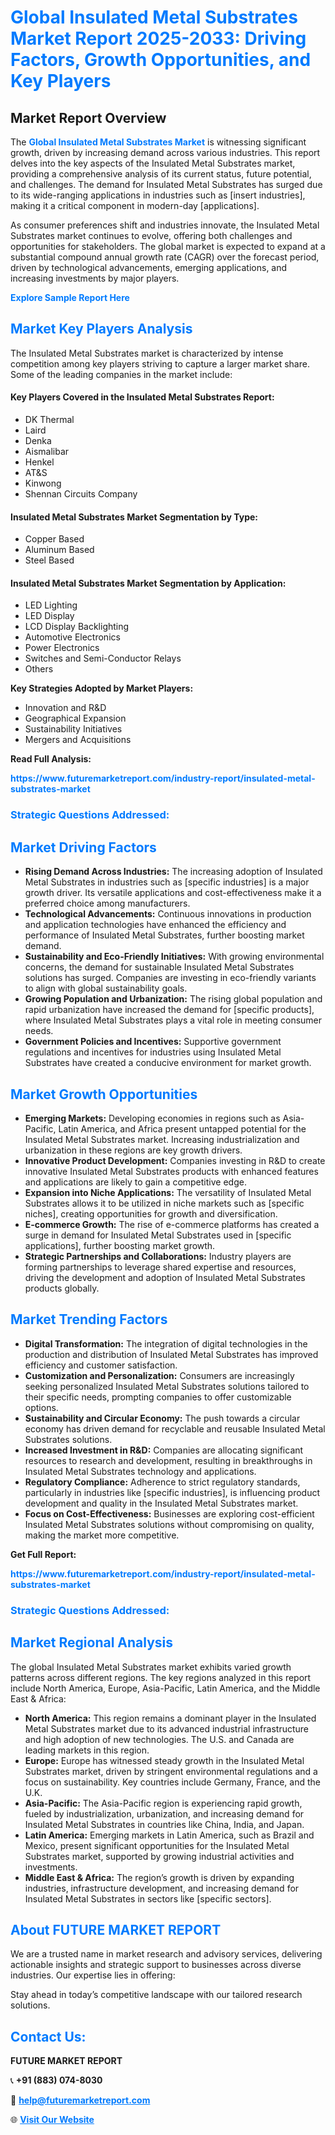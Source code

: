 <h1 style="color: #007BFF;">Global Insulated Metal Substrates Market Report 2025-2033: Driving Factors, Growth Opportunities, and Key Players</h1>

<section id="overview">
<h2>Market Report Overview</h2>
<p>The <a href="https://www.futuremarketreport.com/industry-report/insulated-metal-substrates-market" style="color: #007BFF; text-decoration: none;"><strong>Global Insulated Metal Substrates Market</strong></a> is witnessing significant growth, driven by increasing demand across various industries. This report delves into the key aspects of the Insulated Metal Substrates market, providing a comprehensive analysis of its current status, future potential, and challenges. The demand for Insulated Metal Substrates has surged due to its wide-ranging applications in industries such as [insert industries], making it a critical component in modern-day [applications].</p>
<p>As consumer preferences shift and industries innovate, the Insulated Metal Substrates market continues to evolve, offering both challenges and opportunities for stakeholders. The global market is expected to expand at a substantial compound annual growth rate (CAGR) over the forecast period, driven by technological advancements, emerging applications, and increasing investments by major players.</p>
</section>

<section id="overview">
<p><a href="https://www.futuremarketreport.com/request-sample/reportId=55331" style="color: #007BFF; text-decoration: none;"><strong>Explore Sample Report Here</strong></a></p>
</section>

<section id="key-players">
<h2 style="color: #007BFF;">Market Key Players Analysis</h2>
<p>The Insulated Metal Substrates market is characterized by intense competition among key players striving to capture a larger market share. Some of the leading companies in the market include:</p>
<h4>Key Players Covered in the Insulated Metal Substrates Report:</h4>
<ul><li>DK Thermal</li><li>Laird</li><li>Denka</li><li>Aismalibar</li><li>Henkel</li><li>AT&amp;S</li><li>Kinwong</li><li>Shennan Circuits Company</li></ul>
<h4>Insulated Metal Substrates Market Segmentation by Type:</h4>
<ul><li>Copper Based</li><li>Aluminum Based</li><li>Steel Based</li></ul>

<h4>Insulated Metal Substrates Market Segmentation by Application:</h4>
<ul><li>LED Lighting</li><li>LED Display</li><li>LCD Display Backlighting</li><li>Automotive Electronics</li><li>Power Electronics</li><li>Switches and Semi-Conductor Relays</li><li>Others</li></ul>
<p><strong>Key Strategies Adopted by Market Players:</strong></p>
<ul>
<li>Innovation and R&D</li>
<li>Geographical Expansion</li>
<li>Sustainability Initiatives</li>
<li>Mergers and Acquisitions</li>
</ul>
</section>

<section>
<p><strong>Read Full Analysis: </strong></p><a href="https://www.futuremarketreport.com/industry-report/insulated-metal-substrates-market" style="color: #007BFF; text-decoration: none;"><strong>https://www.futuremarketreport.com/industry-report/insulated-metal-substrates-market</strong></a>
<h3 style="color: #007BFF;">Strategic Questions Addressed:</h3>
</section>

<section id="driving-factors">
<h2 style="color: #007BFF;">Market Driving Factors</h2>
<ul>
<li><strong>Rising Demand Across Industries:</strong> The increasing adoption of Insulated Metal Substrates in industries such as [specific industries] is a major growth driver. Its versatile applications and cost-effectiveness make it a preferred choice among manufacturers.</li>
<li><strong>Technological Advancements:</strong> Continuous innovations in production and application technologies have enhanced the efficiency and performance of Insulated Metal Substrates, further boosting market demand.</li>
<li><strong>Sustainability and Eco-Friendly Initiatives:</strong> With growing environmental concerns, the demand for sustainable Insulated Metal Substrates solutions has surged. Companies are investing in eco-friendly variants to align with global sustainability goals.</li>
<li><strong>Growing Population and Urbanization:</strong> The rising global population and rapid urbanization have increased the demand for [specific products], where Insulated Metal Substrates plays a vital role in meeting consumer needs.</li>
<li><strong>Government Policies and Incentives:</strong> Supportive government regulations and incentives for industries using Insulated Metal Substrates have created a conducive environment for market growth.</li>
</ul>
</section>

<section id="growth-opportunities">
<h2 style="color: #007BFF;">Market Growth Opportunities</h2>
<ul>
<li><strong>Emerging Markets:</strong> Developing economies in regions such as Asia-Pacific, Latin America, and Africa present untapped potential for the Insulated Metal Substrates market. Increasing industrialization and urbanization in these regions are key growth drivers.</li>
<li><strong>Innovative Product Development:</strong> Companies investing in R&D to create innovative Insulated Metal Substrates products with enhanced features and applications are likely to gain a competitive edge.</li>
<li><strong>Expansion into Niche Applications:</strong> The versatility of Insulated Metal Substrates allows it to be utilized in niche markets such as [specific niches], creating opportunities for growth and diversification.</li>
<li><strong>E-commerce Growth:</strong> The rise of e-commerce platforms has created a surge in demand for Insulated Metal Substrates used in [specific applications], further boosting market growth.</li>
<li><strong>Strategic Partnerships and Collaborations:</strong> Industry players are forming partnerships to leverage shared expertise and resources, driving the development and adoption of Insulated Metal Substrates products globally.</li>
</ul>
</section>

<section id="trending-factors">
<h2 style="color: #007BFF;">Market Trending Factors</h2>
<ul>
<li><strong>Digital Transformation:</strong> The integration of digital technologies in the production and distribution of Insulated Metal Substrates has improved efficiency and customer satisfaction.</li>
<li><strong>Customization and Personalization:</strong> Consumers are increasingly seeking personalized Insulated Metal Substrates solutions tailored to their specific needs, prompting companies to offer customizable options.</li>
<li><strong>Sustainability and Circular Economy:</strong> The push towards a circular economy has driven demand for recyclable and reusable Insulated Metal Substrates solutions.</li>
<li><strong>Increased Investment in R&D:</strong> Companies are allocating significant resources to research and development, resulting in breakthroughs in Insulated Metal Substrates technology and applications.</li>
<li><strong>Regulatory Compliance:</strong> Adherence to strict regulatory standards, particularly in industries like [specific industries], is influencing product development and quality in the Insulated Metal Substrates market.</li>
<li><strong>Focus on Cost-Effectiveness:</strong> Businesses are exploring cost-efficient Insulated Metal Substrates solutions without compromising on quality, making the market more competitive.</li>
</ul>
</section>

<section>
<p><strong>Get Full Report: </strong></p><a href="https://www.futuremarketreport.com/industry-report/insulated-metal-substrates-market" style="color: #007BFF; text-decoration: none;"><strong>https://www.futuremarketreport.com/industry-report/insulated-metal-substrates-market</strong></a>
<h3 style="color: #007BFF;">Strategic Questions Addressed:</h3>
</section>


<section id="regional-analysis">
<h2 style="color: #007BFF;">Market Regional Analysis</h2>
<p>The global Insulated Metal Substrates market exhibits varied growth patterns across different regions. The key regions analyzed in this report include North America, Europe, Asia-Pacific, Latin America, and the Middle East & Africa:</p>
<ul>
<li><strong>North America:</strong> This region remains a dominant player in the Insulated Metal Substrates market due to its advanced industrial infrastructure and high adoption of new technologies. The U.S. and Canada are leading markets in this region.</li>
<li><strong>Europe:</strong> Europe has witnessed steady growth in the Insulated Metal Substrates market, driven by stringent environmental regulations and a focus on sustainability. Key countries include Germany, France, and the U.K.</li>
<li><strong>Asia-Pacific:</strong> The Asia-Pacific region is experiencing rapid growth, fueled by industrialization, urbanization, and increasing demand for Insulated Metal Substrates in countries like China, India, and Japan.</li>
<li><strong>Latin America:</strong> Emerging markets in Latin America, such as Brazil and Mexico, present significant opportunities for the Insulated Metal Substrates market, supported by growing industrial activities and investments.</li>
<li><strong>Middle East & Africa:</strong> The region’s growth is driven by expanding industries, infrastructure development, and increasing demand for Insulated Metal Substrates in sectors like [specific sectors].</li>
</ul>
</section>

<footer>
<h2 style="color: #007BFF;">About FUTURE MARKET REPORT</h2>
<p>We are a trusted name in market research and advisory services, delivering actionable insights and strategic support to businesses across diverse industries. Our expertise lies in offering:</p>

<p>Stay ahead in today’s competitive landscape with our tailored research solutions.</p>

<h2 style="color: #007BFF;">Contact Us:</h2>
<p><strong>FUTURE MARKET REPORT</strong></p>
<p>📞 <strong>+91 (883) 074-8030</strong></p>
<p>📧 <strong><a href="mailto:help@futuremarketreport.com" style="color: #007BFF;">help@futuremarketreport.com</a></strong></p>
<p>🌐 <strong><a href="https://www.futuremarketreport.com/" style="color: #007BFF;">Visit Our Website</a></strong></p>
</footer>